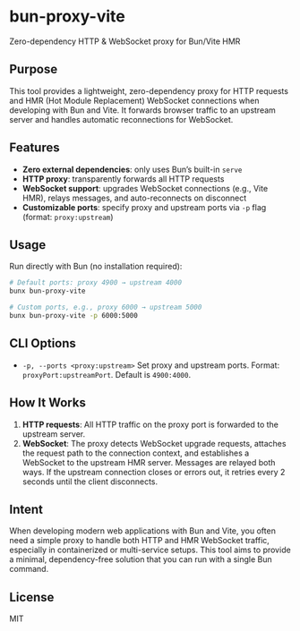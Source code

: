 # bun-proxy-vite

Zero-dependency HTTP & WebSocket proxy for Bun/Vite HMR

## Purpose

This tool provides a lightweight, zero-dependency proxy for HTTP requests and HMR (Hot Module Replacement) WebSocket connections when developing with Bun and Vite. It forwards browser traffic to an upstream server and handles automatic reconnections for WebSocket.

## Features

- **Zero external dependencies**: only uses Bun’s built-in `serve`
- **HTTP proxy**: transparently forwards all HTTP requests
- **WebSocket support**: upgrades WebSocket connections (e.g., Vite HMR), relays messages, and auto-reconnects on disconnect
- **Customizable ports**: specify proxy and upstream ports via `-p` flag (format: `proxy:upstream`)

## Usage

Run directly with Bun (no installation required):

```bash
# Default ports: proxy 4900 → upstream 4000
bunx bun-proxy-vite

# Custom ports, e.g., proxy 6000 → upstream 5000
bunx bun-proxy-vite -p 6000:5000
```

## CLI Options

- `-p, --ports <proxy:upstream>`
  Set proxy and upstream ports. Format: `proxyPort:upstreamPort`. Default is `4900:4000`.

## How It Works

1. **HTTP requests**: All HTTP traffic on the proxy port is forwarded to the upstream server.
2. **WebSocket**: The proxy detects WebSocket upgrade requests, attaches the request path to the connection context, and establishes a WebSocket to the upstream HMR server. Messages are relayed both ways. If the upstream connection closes or errors out, it retries every 2 seconds until the client disconnects.

## Intent

When developing modern web applications with Bun and Vite, you often need a simple proxy to handle both HTTP and HMR WebSocket traffic, especially in containerized or multi-service setups. This tool aims to provide a minimal, dependency-free solution that you can run with a single Bun command.

## License

MIT
